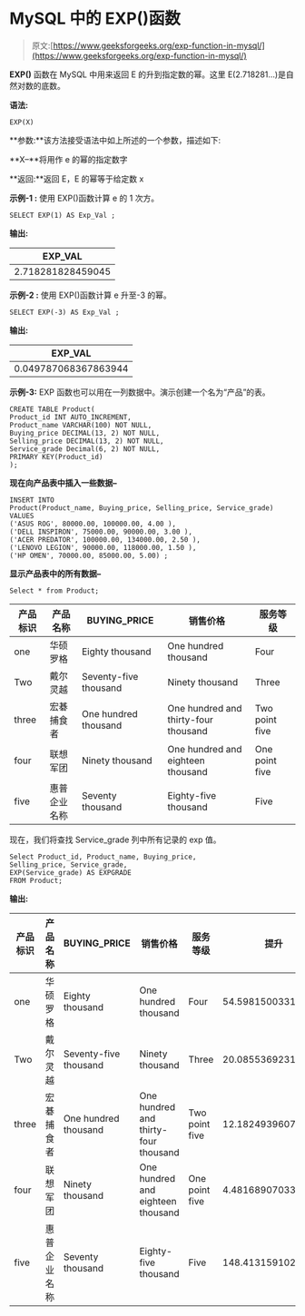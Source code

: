 # MySQL 中的 EXP()函数

> 原文:[https://www.geeksforgeeks.org/exp-function-in-mysql/](https://www.geeksforgeeks.org/exp-function-in-mysql/)

**EXP()** 函数在 MySQL 中用来返回 E 的升到指定数的幂。这里 E(2.718281…)是自然对数的底数。

**语法:**

```
EXP(X)

```

**参数:**该方法接受语法中如上所述的一个参数，描述如下:

**X–**将用作 e 的幂的指定数字

**返回:**返回 E，E 的幂等于给定数 x

**示例-1 :**
使用 EXP()函数计算 e 的 1 次方。

```
SELECT EXP(1) AS Exp_Val ;

```

**输出:**

| EXP_VAL |
| --- |
| 2.718281828459045 |

**示例-2 :**
使用 EXP()函数计算 e 升至-3 的幂。

```
SELECT EXP(-3) AS Exp_Val ;

```

**输出:**

| EXP_VAL |
| --- |
| 0.049787068367863944 |

**示例-3:**
EXP 函数也可以用在一列数据中。演示创建一个名为“产品”的表。

```
CREATE TABLE Product(
Product_id INT AUTO_INCREMENT,  
Product_name VARCHAR(100) NOT NULL,
Buying_price DECIMAL(13, 2) NOT NULL,
Selling_price DECIMAL(13, 2) NOT NULL,
Service_grade Decimal(6, 2) NOT NULL,
PRIMARY KEY(Product_id)
);

```

**现在向产品表中插入一些数据–**

```
INSERT INTO  
Product(Product_name, Buying_price, Selling_price, Service_grade)
VALUES
('ASUS ROG', 80000.00, 100000.00, 4.00 ),
('DELL INSPIRON', 75000.00, 90000.00, 3.00 ),
('ACER PREDATOR', 100000.00, 134000.00, 2.50 ),
('LENOVO LEGION', 90000.00, 118000.00, 1.50 ),
('HP OMEN', 70000.00, 85000.00, 5.00) ;

```

**显示产品表中的所有数据–**

```
Select * from Product;

```

| 产品标识 | 产品名称 | BUYING_PRICE | 销售价格 | 服务等级 |
| --- | --- | --- | --- | --- |
| one | 华硕罗格 | Eighty thousand | One hundred thousand | Four |
| Two | 戴尔灵越 | Seventy-five thousand | Ninety thousand | Three |
| three | 宏碁捕食者 | One hundred thousand | One hundred and thirty-four thousand | Two point five |
| four | 联想军团 | Ninety thousand | One hundred and eighteen thousand | One point five |
| five | 惠普企业名称 | Seventy thousand | Eighty-five thousand | Five |

现在，我们将查找 Service_grade 列中所有记录的 exp 值。

```
Select Product_id, Product_name, Buying_price,  
Selling_price, Service_grade,
EXP(Service_grade) AS EXPGRADE  
FROM Product;

```

**输出:**

| 产品标识 | 产品名称 | BUYING_PRICE | 销售价格 | 服务等级 | 提升 |
| --- | --- | --- | --- | --- | --- |
| one | 华硕罗格 | Eighty thousand | One hundred thousand | Four | 54.598150033144236 |
| Two | 戴尔灵越 | Seventy-five thousand | Ninety thousand | Three | 20.085536923187668 |
| three | 宏碁捕食者 | One hundred thousand | One hundred and thirty-four thousand | Two point five | 12.182493960703473 |
| four | 联想军团 | Ninety thousand | One hundred and eighteen thousand | One point five | 4.4816890703380645 |
| five | 惠普企业名称 | Seventy thousand | Eighty-five thousand | Five | 148.4131591025766 |